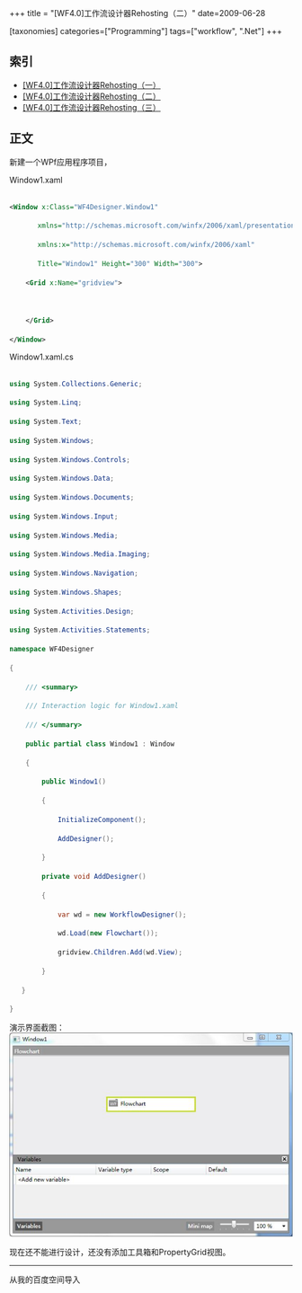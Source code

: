 +++
title = "[WF4.0]工作流设计器Rehosting（二）"
date=2009-06-28

[taxonomies]
categories=["Programming"]
tags=["workflow", ".Net"]
+++
## 索引
- [[WF4.0]工作流设计器Rehosting（一）](@/blog/it/wf/wf4-designer-rehosting-1.md)
- [[WF4.0]工作流设计器Rehosting（二）](@/blog/it/wf/wf4-designer-rehosting-2.md)
- [[WF4.0]工作流设计器Rehosting（三）](@/blog/it/wf/wf4-designer-rehosting-3.md)


## 正文
新建一个WPf应用程序项目，

Window1.xaml
```xml

<Window x:Class="WF4Designer.Window1"

       xmlns="http://schemas.microsoft.com/winfx/2006/xaml/presentation"

       xmlns:x="http://schemas.microsoft.com/winfx/2006/xaml"

       Title="Window1" Height="300" Width="300">

    <Grid x:Name="gridview">

       

    </Grid>

</Window>
```

Window1.xaml.cs
```c#

using System.Collections.Generic;

using System.Linq;

using System.Text;

using System.Windows;

using System.Windows.Controls;

using System.Windows.Data;

using System.Windows.Documents;

using System.Windows.Input;

using System.Windows.Media;

using System.Windows.Media.Imaging;

using System.Windows.Navigation;

using System.Windows.Shapes;

using System.Activities.Design;

using System.Activities.Statements;

namespace WF4Designer

{

    /// <summary>

    /// Interaction logic for Window1.xaml

    /// </summary>

    public partial class Window1 : Window

    {

        public Window1()

        {

            InitializeComponent();

            AddDesigner();

        }

        private void AddDesigner()

        {

            var wd = new WorkflowDesigner();

            wd.Load(new Flowchart());

            gridview.Children.Add(wd.View);

        }

   }

}
```

演示界面截图：
![e774f61f0ffac645f724e429.jpg](e774f61f0ffac645f724e429.jpg)

现在还不能进行设计，还没有添加工具箱和PropertyGrid视图。

---
从我的百度空间导入